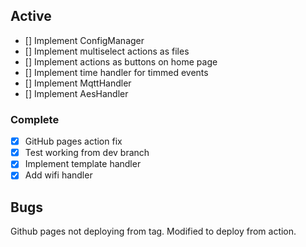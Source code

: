 ## Active
- [] Implement ConfigManager
- [] Implement multiselect actions as files
- [] Implement actions as buttons on home page
- [] Implement time handler for timmed events
- [] Implement MqttHandler
- [] Implement AesHandler

### Complete
- [x] GitHub pages action fix
- [x] Test working from dev branch
- [x] Implement template handler
- [x] Add wifi handler

## Bugs
Github pages not deploying from tag. Modified to deploy from action.